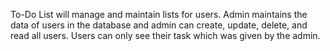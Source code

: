 To-Do List will manage and maintain lists for users. Admin maintains the data of users in the database and admin can create, update, delete, and read all users. Users can only see their task which was given by the admin.


